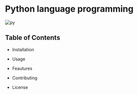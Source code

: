 # Python language programming

![py](https://i.giphy.com/KAq5w47R9rmTuvWOWa.webp)

## Table of Contents
* Installation

* Usage 

* Feautures

* Contributing 

* License

